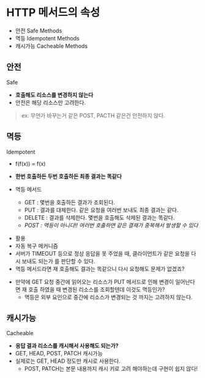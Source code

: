# HTTP 메서드의 속성

- 안전 Safe Methods
- 멱등 Idempotent Methods
- 캐시가능 Cacheable Methods

## 안전

Safe

- **호출해도 리소스를 변경하지 않는다**
- 안전은 해당 리소스만 고려한다.

> ex. 무언가 바꾸는거 같은 POST, PACTH 같은건 안전하지 않다.

## 멱등

Idempotent

- f(f(x)) = f(x)
- **한번 호출하든 두번 호출하든 최종 결과는 똑같다**
- 멱등 메서드

  - GET : 몇번을 호출하든 결과가 조회된다.
  - PUT : 결과를 대체한다. 같은 요청을 여러번 보내도 최종 결과는 같다.
  - DELETE : 결과를 삭제한다. 몇번을 호출해도 삭제된 결과는 똑같다.
  - _POST : 멱등이 아니다!! 여러번 호출하면 같은 결재가 중복해서 발생할 수 있다_

* 활용
* 자동 복구 메커니즘
* 서버가 TIMEOUT 등으로 정상 응답을 못 주었을 때, 클라이언트가 같은 요청을 다시 보내도 되는가 를 판단할 수 있다.
* 멱등 메서드라면 재 호출해도 결과는 똑같으니 다시 요청해도 문제가 없겠죠?

- 만약에 GET 요청 중간에 읽어오는 리소스가 PUT 메서드로 인해 변경이 일어난다면 재 호출 하였을 때 변경된 리소스를 조회할텐데 이것도 멱등인가?
  - 멱등은 외부 요인으로 중간에 리소스가 변경되는 것 까지는 고려하지 않는다.

## 캐시가능

Cacheable

- **응답 결과 리소스를 캐시해서 사용해도 되는가?**
- GET, HEAD, POST, PATCH 캐시가능
- 실제로는 GET, HEAD 정도만 캐시로 사용한다.
  - POST, PATCH는 본문 내용까지 캐시 키로 고려 해야하는데 구현이 쉽지 않다!
